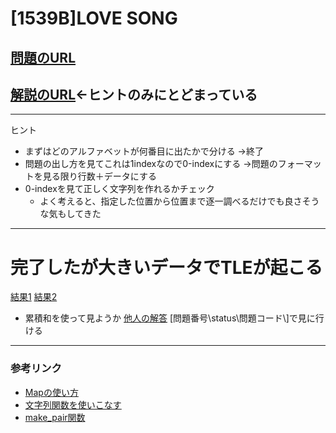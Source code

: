 # \[1539B\]LOVE SONG

## [問題のURL](https://codeforces.com/problemset/problem/1539/B)
## [解説のURL](https://codeforces.com/blog/entry/91906)←ヒントのみにとどまっている

-----
ヒント

* まずはどのアルファベットが何番目に出たかで分ける
→終了
* 問題の出し方を見てこれは1indexなので0-indexにする
→問題のフォーマットを見る限り行数＋データにする
* 0-indexを見て正しく文字列を作れるかチェック
  * よく考えると、指定した位置から位置まで逐一調べるだけでも良さそうな気もしてきた

-----
# 完了したが大きいデータでTLEが起こる
[結果1](https://codeforces.com/problemset/submission/1539/123788108)
[結果2](https://codeforces.com/contest/1539/submission/123884877)

* 累積和を使って見ようか
[他人の解答](https://codeforces.com/contest/1539/status/B)
\[問題番号\\status\\問題コード\\]で見に行ける
-----
### 参考リンク
* [Mapの使い方](http://vivi.dyndns.org/tech/cpp/map.html)
* [文字列関数を使いこなす](https://qiita.com/MasahiroBW/items/3f56b22a079cd3272cd3)
* [make_pair関数](https://cpprefjp.github.io/reference/utility/make_pair.html)
